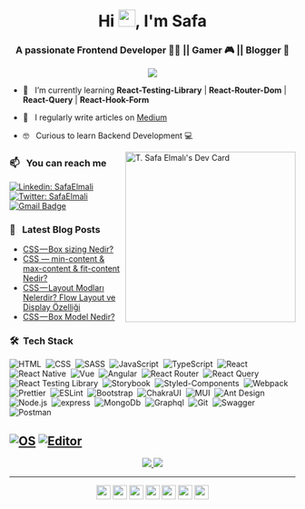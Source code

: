 <h1 align="center">Hi <img height="30" src="https://media.giphy.com/media/hvRJCLFzcasrR4ia7z/giphy.gif" width="30px">, I'm Safa</h1>
<h3 align="center">A passionate Frontend Developer 👨‍💻 || Gamer 🎮  || Blogger 📝 </h3>
 
<!-- 
<p align="center"> 
<img height="100" src="https://media2.giphy.com/media/13V60VgE2ED7oc/giphy.gif" />
</p>
-->

<div align="center">
   <a href='https://www.twitch.tv/safaelmali'>
    <img src="https://img.shields.io/twitch/status/safaelmali">
  <a/>
</div>

- 🌱 &nbsp; I’m currently learning **React-Testing-Library** | **React-Router-Dom** | **React-Query** | **React-Hook-Form**

- 📝 &nbsp; I regularly write articles on [Medium](https://medium.com/@tsafaelmali)

- 🤓 &nbsp; Curious to learn Backend Development 💻
 
<a href="https://app.daily.dev/safaelmali"><img src="https://api.daily.dev/devcards/001254c0bb244adc81048f38295951f5.png?r=iqf" align=right width="300" alt="T. Safa Elmalı's Dev Card"/></a>

### 📫 &nbsp; You can reach me 

[![Linkedin: SafaElmali](https://img.shields.io/badge/-T.Safa%20Elmali-blue?style=flat-square&logo=Linkedin&logoColor=white&link=https://www.linkedin.com/in/tsafaelmali/)](https://www.linkedin.com/in/tsafaelmali/)
[![Twitter: SafaElmali](https://img.shields.io/twitter/url?label=T.Safa%20Elmali&style=social&url=https%3A%2F%2Ftwitter.com%2FSafaElmali)](https://twitter.com/SafaElmali) 
[![Gmail Badge](https://img.shields.io/badge/-T.Safa%20Elmali-c14438?style=flat&logo=Gmail&logoColor=white&link=mailto:tsafaelmali@gmail.com)](mailto:tsafaelmali@gmail.com)

### 📝 &nbsp; Latest Blog Posts
<!-- BLOG-POST-LIST:START -->
- [CSS — Box sizing Nedir?](https://tsafaelmali.medium.com/css-box-sizing-nedir-e8d9a29c349e?source=rss-ca87a446d740------2)
- [CSS — min-content &amp; max-content &amp; fit-content Nedir?](https://tsafaelmali.medium.com/min-content-max-content-fit-content-nedir-9c739dd2eff7?source=rss-ca87a446d740------2)
- [CSS — Layout Modları Nelerdir? Flow Layout ve Display Özelliği](https://tsafaelmali.medium.com/css-layout-modlar%C4%B1-nelerdir-flow-layout-ve-display-%C3%B6zelli%C4%9Fi-70b9d5382e77?source=rss-ca87a446d740------2)
- [CSS — Box Model Nedir?](https://tsafaelmali.medium.com/css-box-model-nedir-8e6ce9f12e8e?source=rss-ca87a446d740------2)
<!-- BLOG-POST-LIST:END -->

### 🛠 &nbsp;Tech Stack

![HTML](https://img.shields.io/badge/-HTML-05122A?style=flat&logo=HTML5)&nbsp;
![CSS](https://img.shields.io/badge/-CSS-05122A?style=flat&logo=CSS3&logoColor=1572B6)&nbsp;
![SASS](https://img.shields.io/badge/-SASS-05122A?style=flat&logo=sass)&nbsp;
![JavaScript](https://img.shields.io/badge/-JavaScript-05122A?style=flat&logo=javascript)&nbsp;
![TypeScript](https://img.shields.io/badge/-Typescript-05122A?style=flat&logo=typescript)&nbsp;
![React](https://img.shields.io/badge/-React-05122A?style=flat&logo=react)&nbsp;
![React Native](https://img.shields.io/badge/-React%20Native-05122A?style=flat&logo=react)&nbsp;
![Vue](https://img.shields.io/badge/-Vue-05122A?style=flat&logo=vue.js)&nbsp;
![Angular](https://img.shields.io/badge/-Angular-05122A?style=flat&logo=angular)&nbsp;
![React Router](https://img.shields.io/badge/-React%20Router-05122A?style=flat&logo=react-router)&nbsp;
![React Query](https://img.shields.io/badge/-React%20Query-05122A?style=flat&logo=react-query)&nbsp;
![React Testing Library](https://img.shields.io/badge/-React%20Testing%20Library-05122A?style=flat&logo=testing-library)&nbsp;
![Storybook](https://img.shields.io/badge/-Storybook-05122A?style=flat&logo=storybook)&nbsp;
![Styled-Components](https://img.shields.io/badge/-Styled%20Components-05122A?style=flat&logo=styled-components)&nbsp;
![Webpack](https://img.shields.io/badge/-Webpack-05122A?style=flat&logo=webpack)&nbsp;
![Prettier](https://img.shields.io/badge/-Prettier-05122A?style=flat&logo=prettier)&nbsp;
![ESLint](https://img.shields.io/badge/-ESLint-05122A?style=flat&logo=eslint)&nbsp;
![Bootstrap](https://img.shields.io/badge/-Bootstrap-05122A?style=flat&logo=bootstrap&logoColor=563D7C)&nbsp;
![ChakraUI](https://img.shields.io/badge/-ChakraUI-05122A?style=flat&logo=chakraui)&nbsp;
![MUI](https://img.shields.io/badge/-MUI-05122A?style=flat&logo=mui)&nbsp;
![Ant Design](https://img.shields.io/badge/-Ant%20Design-05122A?style=flat&logo=antdesign)&nbsp;
![Node.js](https://img.shields.io/badge/-Node.js-05122A?style=flat&logo=node.js)&nbsp;
![express](https://img.shields.io/badge/-Express-05122A?style=flat&logo=express)&nbsp;
![MongoDb](https://img.shields.io/badge/-MongoDB-05122A?style=flat&logo=mongodb)&nbsp;
![Graphql](https://img.shields.io/badge/-Graphql-05122A?style=flat&logo=graphql&logoColor=663399)&nbsp;
![Git](https://img.shields.io/badge/-Git-05122A?style=flat&logo=git)&nbsp;
![Swagger](https://img.shields.io/badge/-Swagger-05122A?style=flat&logo=swagger)&nbsp;
![Postman](https://img.shields.io/badge/-Postman-05122A?style=flat&logo=postman)&nbsp;

[![OS](https://img.shields.io/badge/OS-macOS-informational?style=flat-square&logo=apple&logoColor=white)](https://en.wikipedia.org/wiki/MacOS)
[![Editor](https://img.shields.io/badge/Editor-VSCode-blue?style=flat-square&logo=visual-studio-code&logoColor=white)](https://code.visualstudio.com/)
---

<p align="center">
  <a href='https://findmentor.network/peer/tahsin-safa-elmali'>
    <img src="https://img.shields.io/badge/Find%20Mentor-I'm%20a%20mentor-brightgreen">
  <a/>
  <a href='https://findmentor.network/peer/tahsin-safa-elmali'>
    <img src="https://img.shields.io/badge/Find%20Mentor-I'm%20a%20mentee-blueviolet">
  <a/>
</p>

---

<p align="center">
<a href="https://twitter.com/safaelmali" target="blank"><img src="https://img.shields.io/badge/twitter-%231DA1F2.svg?&style=for-the-badge&logo=twitter&logoColor=white" height=25 /></a> 
<a href="https://linkedin.com/in/tsafaelmali" target="blank"><img src="https://img.shields.io/badge/linkedin-%230077B5.svg?&style=for-the-badge&logo=linkedin&logoColor=white" height=25 /></a> 
<a target="_blank" href="mailto:tsafaelmali@gmail.com"><img src="https://img.shields.io/badge/-Gmail-D14836?style=for-the-badge&logo=Gmail&logoColor=white" height=25/></a>
<a href="https://instagram.com/safaelmali" target="blank"><img src="https://img.shields.io/badge/instagram-%23E4405F.svg?&style=for-the-badge&logo=instagram&logoColor=white" height=25 /></a> 
<a href="https://medium.com/@tsafaelmali" target="blank"><img src="https://img.shields.io/badge/medium-%2312100E.svg?&style=for-the-badge&logo=medium&logoColor=white" height=25></a> 
<a href="https://dev.to/safaelmali" target="blank"><img src="https://img.shields.io/badge/DEV.TO-%230A0A0A.svg?&style=for-the-badge&logo=dev-dot-to&logoColor=white" height=25 /></a>
<a href="https://safaelmali.com/" target="blank"><img src="https://img.shields.io/badge/-Website-47CCCC?style=flat&logo=Google-Chrome&logoColor=white&link=https://safaelmali.com/" height=25 /></a>
</p>
